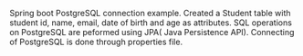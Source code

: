 Spring boot PostgreSQL connection example. Created a Student table with student id, name, email, date of birth and age as attributes. SQL operations on PostgreSQL are peformed using JPA( Java Persistence API). Connecting of PostgreSQL is done through properties file.
